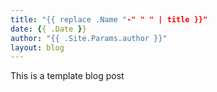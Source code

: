 ```yaml
---
title: "{{ replace .Name "-" " " | title }}"
date: {{ .Date }}
author: "{{ .Site.Params.author }}"
layout: blog
---
```

This is a template blog post
